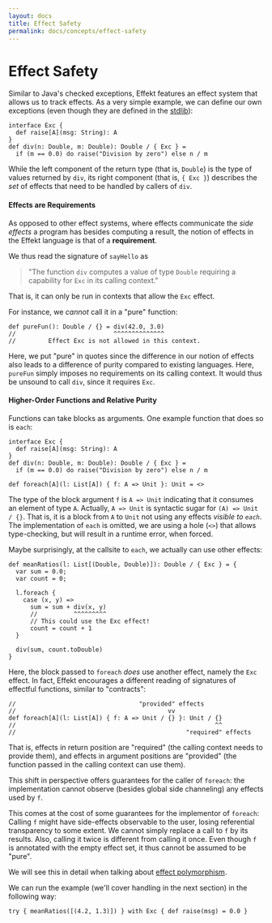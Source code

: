 ```yaml
---
layout: docs
title: Effect Safety
permalink: docs/concepts/effect-safety
---
```


# Effect Safety
Similar to Java's checked exceptions, Effekt features an effect system that
allows us to track effects. As a very simple example, we can define our own
exceptions (even though they are defined in the [stdlib](https://github.com/effekt-lang/effekt/blob/master/libraries/common/exception.effekt)):
```effekt
interface Exc {
  def raise[A](msg: String): A
}
def div(n: Double, m: Double): Double / { Exc } =
  if (m == 0.0) do raise("Division by zero") else n / m
```
While the left component of the return type (that is, `Double`) is the type of values returned by
`div`, its right component (that is, `{ Exc }`)
describes the _set_ of effects that need to be handled by callers of `div`.

#### Effects are Requirements
As opposed to other effect systems, where effects communicate the _side effects_
a program has besides computing a result, the notion of effects in the Effekt
language is that of a **requirement**.

We thus read the signature of `sayHello` as

> "The function `div` computes a value of type `Double` requiring a
> capability for `Exc` in its calling context."

That is, it can only be run in contexts that allow the `Exc` effect.

For instance, we _cannot_ call it in a "pure" function:
```effekt
def pureFun(): Double / {} = div(42.0, 3.0)
//                           ^^^^^^^^^^^^^^
//         Effect Exc is not allowed in this context.
```
Here, we put "pure" in quotes since the difference in our notion of effects also
leads to a difference of purity compared to existing languages.
Here, `pureFun` simply imposes no requirements on its calling context. It would
thus be unsound to call `div`, since it requires `Exc`.

#### Higher-Order Functions and Relative Purity
Functions can take blocks as arguments. One example function that does so is
`each`:

```effekt:reset:hide
interface Exc {
  def raise[A](msg: String): A
}
def div(n: Double, m: Double): Double / { Exc } =
  if (m == 0.0) do raise("Division by zero") else n / m
```

```effekt:sketch
def foreach[A](l: List[A]) { f: A => Unit }: Unit = <>
```
The type of the block argument `f` is `A => Unit` indicating that it consumes an
element of type `A`. Actually, `A => Unit` is
syntactic sugar for `(A) => Unit / {}`. That is, it is a block from `A` to `Unit`
not using any effects _visible to `each`_. The implementation of `each` is omitted,
we are using a hole (`<>`) that allows type-checking, but will result in a
runtime error, when forced.

Maybe surprisingly, at the callsite to `each`, we actually can use other effects:
```
def meanRatios(l: List[(Double, Double)]): Double / { Exc } = {
  var sum = 0.0;
  var count = 0;

  l.foreach {
    case (x, y) =>
      sum = sum + div(x, y)
      //          ^^^^^^^^^
      // This could use the Exc effect!
      count = count + 1
  }

  div(sum, count.toDouble)
}
```
Here, the block passed to `foreach` _does_ use another effect, namely the `Exc`
effect. In fact, Effekt encourages a different reading of signatures of effectful
functions, similar to "contracts":


```effekt:sketch
//                                  "provided" effects
//                                          vv
def foreach[A](l: List[A]) { f: A => Unit / {} }: Unit / {}
//                                                       ^^
//                                               "required" effects
```
That is, effects in return position are "required" (the calling context needs to provide them),
and effects in argument positions are "provided" (the function passed in the calling context can use them).

This shift in perspective offers guarantees for the caller of `foreach`: the
implementation cannot observe (besides global side channeling) any effects
used by `f`.

This comes at the cost of some guarantees for the implementor of `foreach`:
Calling `f` might have side-effects observable to the user, losing referential
transparency to some extent. We cannot simply replace a call to `f` by its
results. Also, calling it twice is different from calling it once.
Even though `f` is annotated with the empty effect set, it thus cannot be
assumed to be "pure".

We will see this in detail when talking about [effect polymorphism](effect-polymorphism).

We can run the example (we'll cover handling in the next section) in the following way:
```effekt:repl
try { meanRatios([(4.2, 1.3)]) } with Exc { def raise(msg) = 0.0 }
```
